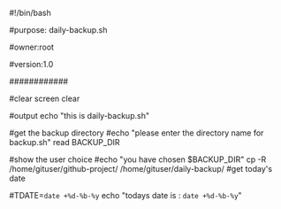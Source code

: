#!/bin/bash

#purpose: daily-backup.sh

#owner:root

#version:1.0

############

#clear screen clear

#output echo "this is daily-backup.sh"

#get the backup directory 
#echo "please enter the directory name for backup.sh" read BACKUP_DIR

#show the user choice 
#echo "you have chosen $BACKUP_DIR"
cp -R /home/gituser/github-project/ /home/gituser/daily-backup/
#get today's date

 #TDATE=`date +%d-%b-%y`
 echo "todays date is : `date +%d-%b-%y`"
